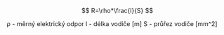 $$
R=\rho*\frac{l}{S}
$$
  
ρ - měrný elektrický odpor
l - délka vodiče \[m]
S - průřez vodiče \[mm^2]
